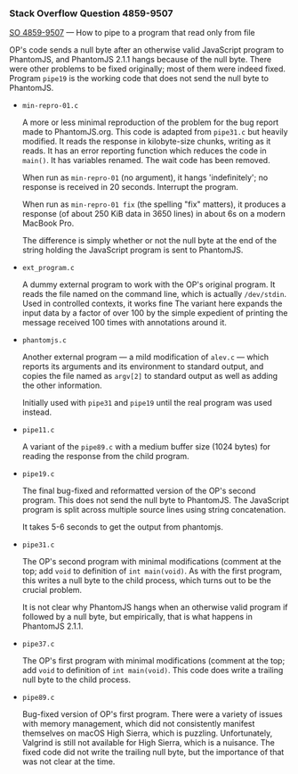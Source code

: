 ### Stack Overflow Question 4859-9507

[SO 4859-9507](https://stackoverflow.com/q/48599507) &mdash;
How to pipe to a program that read only from file

OP's code sends a null byte after an otherwise valid JavaScript program
to PhantomJS, and PhantomJS 2.1.1 hangs because of the null byte.
There were other problems to be fixed originally; most of them were
indeed fixed.
Program `pipe19` is the working code that does not send the null byte to
PhantomJS.

* `min-repro-01.c`

  A more or less minimal reproduction of the problem for the bug report
  made to PhantomJS.org.
  This code is adapted from `pipe31.c` but heavily modified.
  It reads the response in kilobyte-size chunks, writing as it reads.
  It has an error reporting function which reduces the code in `main()`.
  It has variables renamed.
  The wait code has been removed.

  When run as `min-repro-01` (no argument), it hangs 'indefinitely'; no
  response is received in 20 seconds.
  Interrupt the program.

  When run as `min-repro-01 fix` (the spelling "fix" matters), it
  produces a response (of about 250 KiB data in 3650 lines) in about 6s
  on a modern MacBook Pro.

  The difference is simply whether or not the null byte at the end of
  the string holding the JavaScript program is sent to PhantomJS.

* `ext_program.c`

  A dummy external program to work with the OP's original program.
  It reads the file named on the command line, which is actually
  `/dev/stdin`.
  Used in controlled contexts, it works fine The variant here expands
  the input data by a factor of over 100 by the simple expedient of
  printing the message received 100 times with annotations around it.

* `phantomjs.c`

  Another external program — a mild modification of `alev.c` — which
  reports its arguments and its environment to standard output, and
  copies the file named as `argv[2]` to standard output as well as
  adding the other information.

  Initially used with `pipe31` and `pipe19` until the real program
  was used instead.

* `pipe11.c`

  A variant of the `pipe89.c` with a medium buffer size (1024 bytes) for
  reading the response from the child program.

* `pipe19.c`

  The final bug-fixed and reformatted version of the OP's second
  program.
  This does not send the null byte to PhantomJS.
  The JavaScript program is split across multiple source lines using
  string concatenation.

  It takes 5-6 seconds to get the output from phantomjs.

* `pipe31.c`

  The OP's second program with minimal modifications (comment at the
  top; add `void` to definition of `int main(void)`.
  As with the first program, this writes a null byte to the child
  process, which turns out to be the crucial problem.

  It is not clear why PhantomJS hangs when an otherwise valid program if
  followed by a null byte, but empirically, that is what happens in
  PhantomJS 2.1.1.

* `pipe37.c`

  The OP's first program with minimal modifications (comment at the top;
  add `void` to definition of `int main(void)`.
  This code does write a trailing null byte to the child process.

* `pipe89.c`

  Bug-fixed version of OP's first program.
  There were a variety of issues with memory management, which did not
  consistently manifest themselves on macOS High Sierra, which is
  puzzling.
  Unfortunately, Valgrind is still not available for High Sierra, which
  is a nuisance.
  The fixed code did not write the trailing null byte, but the
  importance of that was not clear at the time.

